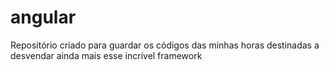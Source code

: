 # angular
Repositório criado para guardar os códigos das minhas horas destinadas a desvendar ainda mais esse incrível framework
